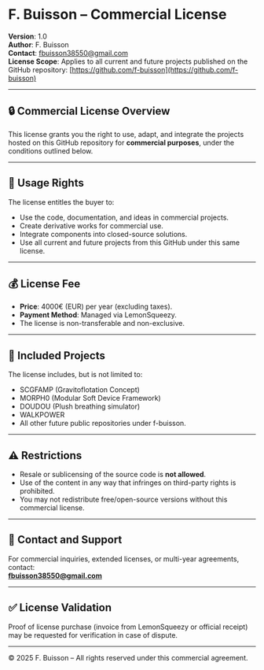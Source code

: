 
# F. Buisson – Commercial License

**Version**: 1.0  
**Author**: F. Buisson  
**Contact**: fbuisson38550@gmail.com  
**License Scope**: Applies to all current and future projects published on the GitHub repository: [https://github.com/f-buisson](https://github.com/f-buisson)

---

## 🔒 Commercial License Overview

This license grants you the right to use, adapt, and integrate the projects hosted on this GitHub repository for **commercial purposes**, under the conditions outlined below.

---

## 💼 Usage Rights

The license entitles the buyer to:

- Use the code, documentation, and ideas in commercial projects.
- Create derivative works for commercial use.
- Integrate components into closed-source solutions.
- Use all current and future projects from this GitHub under this same license.

---

## 💰 License Fee

- **Price**: 4000€ (EUR) per year (excluding taxes).
- **Payment Method**: Managed via LemonSqueezy.
- The license is non-transferable and non-exclusive.

---

## 📄 Included Projects

The license includes, but is not limited to:

- SCGFAMP (Gravitoflotation Concept)
- MORPH0 (Modular Soft Device Framework)
- DOUDOU (Plush breathing simulator)
- WALKPOWER
- All other future public repositories under f-buisson.

---

## ⚠️ Restrictions

- Resale or sublicensing of the source code is **not allowed**.
- Use of the content in any way that infringes on third-party rights is prohibited.
- You may not redistribute free/open-source versions without this commercial license.

---

## 📧 Contact and Support

For commercial inquiries, extended licenses, or multi-year agreements, contact:  
**fbuisson38550@gmail.com**

---

## ✅ License Validation

Proof of license purchase (invoice from LemonSqueezy or official receipt) may be requested for verification in case of dispute.

---

© 2025 F. Buisson – All rights reserved under this commercial agreement.
